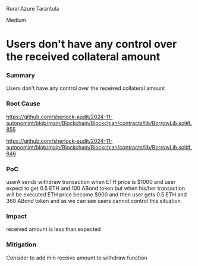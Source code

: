 Rural Azure Tarantula

Medium

# Users don't have any control over the received collateral amount

### Summary

Users don't have any control over the received collateral amount

### Root Cause

https://github.com/sherlock-audit/2024-11-autonomint/blob/main/Blockchain/Blockchian/contracts/lib/BorrowLib.sol#L855

https://github.com/sherlock-audit/2024-11-autonomint/blob/main/Blockchain/Blockchian/contracts/lib/BorrowLib.sol#L846

### PoC

userA sends withdraw transaction when ETH price is $1000 and user expect to get 0.5 ETH and 100 ABond token but when his/her transaction will be executed ETH price become $900 and then user gets 0.5 ETH and 360 ABond token and as we can see users cannot control this situation 

### Impact

received amount is less than expected

### Mitigation

Consider to add min receive amount to withdraw function